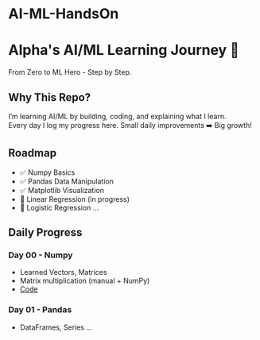 # AI-ML-HandsOn

# Alpha's AI/ML Learning Journey 🚀
From Zero to ML Hero - Step by Step.

## Why This Repo?
I’m learning AI/ML by building, coding, and explaining what I learn.  
Every day I log my progress here. Small daily improvements ➡️ Big growth!

## Roadmap
- ✅ Numpy Basics
- ✅ Pandas Data Manipulation
- ✅ Matplotlib Visualization
- 🔲 Linear Regression (in progress)
- 🔲 Logistic Regression
...

## Daily Progress
### Day 00 - Numpy
- Learned Vectors, Matrices
- Matrix multiplication (manual + NumPy)
- [Code](Day_00_Numpy_Basics/numpy_vectors_matrices.py)

### Day 01 - Pandas
- DataFrames, Series
...
